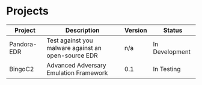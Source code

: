 # Projects
| Project | Description | Version | Status |
| --- | --- | --- | --- |
| Pandora-EDR | Test against you malware against an open-source EDR | n/a | In Development |
| BingoC2 | Advanced Adversary Emulation Framework | 0.1 | In Testing |

